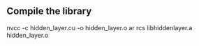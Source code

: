 ## Compile the library

nvcc -c hidden_layer.cu -o hidden_layer.o
ar rcs libhiddenlayer.a hidden_layer.o
